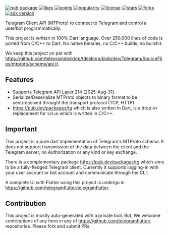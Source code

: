 [![pub package](https://img.shields.io/pub/v/t)](https://pub.dev/packages/t)
[![likes](https://img.shields.io/pub/likes/t)](https://pub.dev/packages/t/score)
[![points](https://img.shields.io/pub/points/t)](https://pub.dev/packages/t/score)
[![popularity](https://img.shields.io/pub/popularity/t)](https://pub.dev/packages/t/score)
[![license](https://img.shields.io/github/license/telegramflutter/t)](https://pub.dev/packages/t)
[![stars](https://img.shields.io/github/stars/telegramflutter/t)](https://github.com/telegramflutter/t/stargazers)
[![forks](https://img.shields.io/github/forks/telegramflutter/t)](https://github.com/telegramflutter/t/network/members)
[![sdk version](https://badgen.net/pub/sdk-version/t)](https://pub.dev/packages/t)


Telegram Client API (MTProto) to connect to Telegram and control a user/bot programmatically.

This project is written in 100% Dart language. Over 250,000 lines of code is ported from C/C++ to Dart. No native binaries, no C/C++ builds, no bullshit.

We keep this project on par with https://github.com/telegramdesktop/tdesktop/blob/dev/Telegram/SourceFiles/mtproto/scheme/api.tl.

## Features

* Supports Telegram API Layer 214 (2025-Aug-31).
* Serialize/Deserialize MTProto objects to binary format to be sent/received throught the transport protocol (TCP, HTTP).
* https://pub.dev/packages/tg which is also written in Dart, is a drop-in replacement for `tdlib` which is written in C/C++.

## Important

This project is a pure dart implementation of Telegram's MTProto schema. It does not support transmission of the data between the client and the Telegram server, no Authorization or any kind or key exchange.

There is a complementary package https://pub.dev/packages/tg which aims to be a fully-fledged Telegram client. Currently it supports logging-in with your user account or bot account and communicate through the CLI.

A complete UI with Flutter using this project is undergo in https://github.com/telegramflutter/telegramflutter.


## Contribution

This project is mostly auto-generated with a private tool. But, We welcome contributions of any form in any of https://github.com/telegramflutter/ repositories. Please fork and submit PRs.
